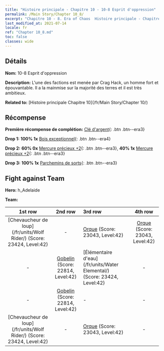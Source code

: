 ```yaml
---
title: "Histoire principale - Chapitre 10 - 10-8 Esprit d'oppression"
permalink: /Main Story/Chapter 10_8/
excerpt: "Chapitre 10 - 8. Era of Chaos  Histoire principale - Chapitre 10_8. 10-8 Esprit d'oppression"
last_modified_at: 2021-07-14
locale: fr
ref: "Chapter 10_8.md"
toc: false
classes: wide
---
```


## Détails

 **Nom:** 10-8 Esprit d'oppression

 **Description:** L'une des factions est menée par Crag Hack, un homme fort et épouvantable. Il a la mainmise sur la majorité des terres et il est très ambitieux.

 **Related to:** [Histoire principale Chapitre 10](/fr/Main Story/Chapter 10/)

## Récompense

 **Première récompense de complétion:** [Clé d'argent](/ItemsFR/con_693/){: .btn .btn--era3}

 **Drop 1:** **100% 1x** [Bois exceptionnel](/ItemsFR/mat_34/){: .btn .btn--era4}

 **Drop 2:** **60% 0x** [Mercure précieux +2](/ItemsFR/mat_28/){: .btn .btn--era3}, **40% 1x** [Mercure précieux +2](/ItemsFR/mat_28/){: .btn .btn--era3}

 **Drop 3:** **100% 1x** [Parchemins de sorts](/ItemsFR/con_694/){: .btn .btn--era3}


## Fight against Team
 **Hero:** h_Adelaide

 **Team:**


  | 1st row | 2nd row | 3rd row | 4th row |
  |:----:|:----:|:----|:----:|
  | [Chevaucheur de loup](/fr/units/Wolf Rider/) (Score: 23424, Level:42)  | - | [Orque](/fr/units/Orc/) (Score: 23043, Level:42)  | [Orque](/fr/units/Orc/) (Score: 23043, Level:42)  |
  | - | [Gobelin](/fr/units/Goblin/) (Score: 22814, Level:42)  | [Élémentaire d'eau](/fr/units/Water Elemental/) (Score: 23424, Level:42)  | - |
  | - | [Gobelin](/fr/units/Goblin/) (Score: 22814, Level:42)  | - | - |
  | [Chevaucheur de loup](/fr/units/Wolf Rider/) (Score: 23424, Level:42)  | - | [Orque](/fr/units/Orc/) (Score: 23043, Level:42)  | - |


